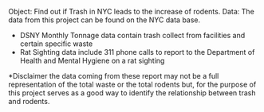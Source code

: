 Object: Find out if Trash in NYC leads to the increase of rodents.
Data: The data from this project can be found on the NYC data base.
  - DSNY Monthly Tonnage data contain trash collect from facilities and certain specific waste
  - Rat Sighting data include 311 phone calls to report to the Department of Health and Mental Hygiene on a rat sighting

*Disclaimer the data coming from these report may not be a full representation of the total waste or the total rodents but, for the purpose of this project serves as a good way to identify the relationship between trash and rodents.



